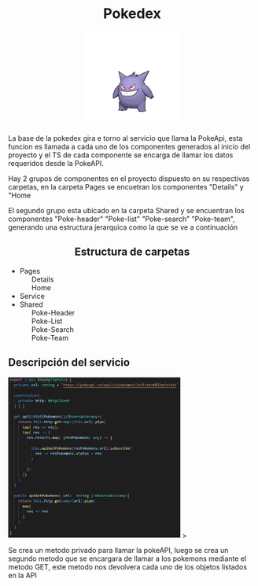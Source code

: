 
<h1 align="center">Pokedex</h1>

<p align="center">

<img src="https://github.com/ManeDM/Pokedex/blob/main/src/assets/team-imgs/gengar-3.gif" >

</p>

<p>
La base de la pokedex gira e torno al servicio que llama la PokeApi, esta funcion es llamada a cada uno de los componentes generados al inicio del proyecto y el TS de cada componente se encarga de llamar los datos requeridos desde la PokeAPI.

Hay 2 grupos de componentes en el proyecto dispuesto en su respectivas carpetas, en la carpeta Pages se encuetran los componentes "Details" y "Home

El segundo grupo esta ubicado en la carpeta Shared y se encuentran los componentes "Poke-header" "Poke-list" "Poke-search" "Poke-team", generando una estructura jerarquica como la que se ve a continuación
</p>

<h2 align="center" width="150px"> Estructura de carpetas</h2>
<ul>
<li>Pages
<ul>Details</ul>
<ul>Home</ul>
</li>
<li>Service</li>
<li>Shared
<ul>Poke-Header</ul>
<ul>Poke-List</ul>
<ul>Poke-Search</ul>
<ul>Poke-Team</ul>
</li>
</ul>

<h2>Descripción del servicio</h2>

<p align="center">

<img src="https://github.com/ManeDM/Pokedex/blob/main/src/assets/read_img/PokeService.jpeg" width="350px"> >

</p>
Se crea un metodo privado para llamar la pokeAPI, luego se crea un segundo metodo que se encargara de llamar a los pokemons mediante el metodo GET, este metodo nos devolvera cada uno de los objetos listados en la API 
<p>

</p>